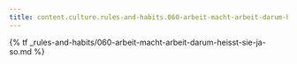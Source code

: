 ```yaml
---
title: content.culture.rules-and-habits.060-arbeit-macht-arbeit-darum-heisst-sie-ja-so
---
```


{% tf _rules-and-habits/060-arbeit-macht-arbeit-darum-heisst-sie-ja-so.md %}

